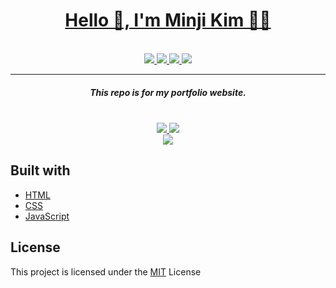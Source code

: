 <div align="center">
  <a href="https://minji-mia.com/" target="_blank">
    <h1>Hello 👋, I'm Minji Kim 👩‍💻</h1>
  </a> 
  <br />
  <a href="https://www.linkedin.com/in/minji-mia/?locale=en_US" target="_blank">
    <img src=https://img.shields.io/badge/LinkedIn-0077B5?style=for-the-badge&logo=linkedin&logoColor=white />
  </a> 
  <a href="https://github.com/minji-mia" target="_blank">
    <img src=https://img.shields.io/badge/GitHub-100000?style=for-the-badge&logo=github&logoColor=white />
  </a>
  <a href="https://minji-mia.com/" target="_blank">
    <img src=https://img.shields.io/badge/Portfolio-minji--mia.com-brightgreen?style=for-the-badge&logoColor=white />
  </a>
  <a href="mailto:minjikim.cs@gmail.com">
    <img src=https://img.shields.io/badge/Gmail-minjikim.cs%40gmail.com-D14836?style=for-the-badge&logo=gmail&logoColor=white />
  </a>
  <br />
  <hr/>
  <h5>This repo is for my portfolio website.</h5> 
  <br />
  <a href="https://github.com/minji-mia/portfolio/blob/main/LICENSE" target="_blank">
    <img src="https://img.shields.io/badge/license-MIT-green" />
  </a> 
  <img src="https://img.shields.io/badge/site-online-green" />
  <br />
  <a href="https://minji-mia.com/" target="_blank">
    <img src=https://user-images.githubusercontent.com/52568892/105366827-640a1780-5bc5-11eb-95f9-ce428e2756f2.png />
  </a>
</div>

## Built with

- [HTML](https://developer.mozilla.org/en-US/docs/Web/HTML)
- [CSS](https://developer.mozilla.org/en-US/docs/Web/CSS)
- [JavaScript](https://developer.mozilla.org/en-US/docs/Web/JavaScript)

## License

This project is licensed under the [MIT](https://github.com/minji-mia/portfolio/blob/main/LICENSE) License
